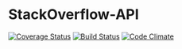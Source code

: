 # StackOverflow-API
[![Coverage Status](https://coveralls.io/repos/github/mozzy11/StackOverflow-API/badge.svg?branch=develop)](https://coveralls.io/github/mozzy11/StackOverflow-API)
[![Build Status](https://travis-ci.org/mozzy11/StackOverflow-API.svg?branch=develop)](https://travis-ci.org/mozzy11/StackOverflow-API)
[![Code Climate](https://codeclimate.com/github/codeclimate/codeclimate/badges/gpa.svg?branch=develop)](https://codeclimate.com/github/mozzy11/StackOverflow-API)